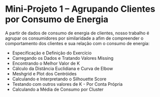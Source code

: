 # Mini-Projeto 1 – Agrupando Clientes por Consumo de Energia

A partir de dados de consumo de energia de clientes, nosso trabalho é agrupar os consumidores por similaridade a afim de compreender o comportamento dos clientes e sua relação com o consumo de energia:

<ul>
  <li>Especificação e Definição do Exercício</li>
  <li>Carregando os Dados e Tratando Valores Missing</li>
  <li>Encontrando o Melhor Valor de K</li>
  <li>Cálculo da Distância Euclidiana e Curva de Elbow</li>
  <li>Meshgrid e Plot dos Centróides</li>
  <li>Calculando e Interpretando o Silhouette Score</li>
  <li>Testando com outros valores de K - Por Conta Própria</li>
  <li>Calculando a Média de Consumo por Cluster</li>
</ul>